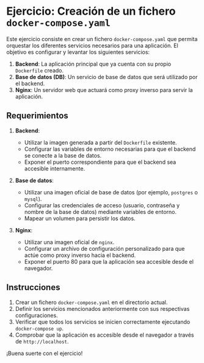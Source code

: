 # Ejercicio: Creación de un fichero `docker-compose.yaml`

Este ejercicio consiste en crear un fichero `docker-compose.yaml` que permita orquestar los diferentes servicios necesarios para una aplicación. El objetivo es configurar y levantar los siguientes servicios:

1. **Backend**: La aplicación principal que ya cuenta con su propio `Dockerfile` creado.
2. **Base de datos (DB)**: Un servicio de base de datos que será utilizado por el backend.
3. **Nginx**: Un servidor web que actuará como proxy inverso para servir la aplicación.

## Requerimientos

1. **Backend**:
    - Utilizar la imagen generada a partir del `Dockerfile` existente.
    - Configurar las variables de entorno necesarias para que el backend se conecte a la base de datos.
    - Exponer el puerto correspondiente para que el backend sea accesible internamente.

2. **Base de datos**:
    - Utilizar una imagen oficial de base de datos (por ejemplo, `postgres` o `mysql`).
    - Configurar las credenciales de acceso (usuario, contraseña y nombre de la base de datos) mediante variables de entorno.
    - Mapear un volumen para persistir los datos.

3. **Nginx**:
    - Utilizar una imagen oficial de `nginx`.
    - Configurar un archivo de configuración personalizado para que actúe como proxy inverso hacia el backend.
    - Exponer el puerto 80 para que la aplicación sea accesible desde el navegador.

## Instrucciones

1. Crear un fichero `docker-compose.yaml` en el directorio actual.
2. Definir los servicios mencionados anteriormente con sus respectivas configuraciones.
3. Verificar que todos los servicios se inicien correctamente ejecutando `docker-compose up`.
4. Comprobar que la aplicación es accesible desde el navegador a través de `http://localhost`.

¡Buena suerte con el ejercicio!